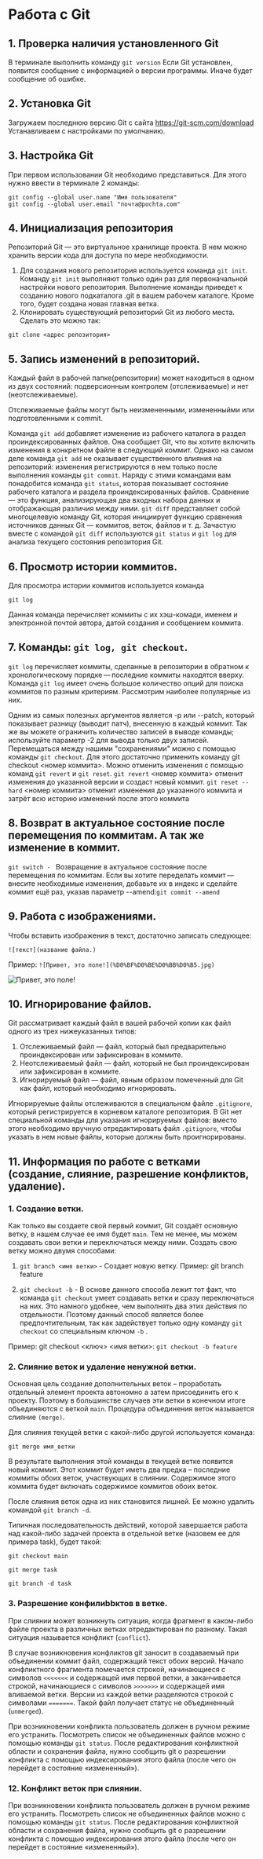 # Работа с Git

## 1. Проверка наличия установленного Git
В терминале выполнить команду `git version`
Если Git установлен, появится сообщение с информацией о версии программы. Иначе будет сообщение об ошибке.

## 2. Установка Git
Загружаем последнюю версию Git с сайта 
https://git-scm.com/download
Устанавливаем с настройками по умолчанию.

## 3. Настройка Git
При первом использовании Git необходимо представиться. Для этого нужно ввести в терминале 2 команды:
```
git config --global user.name "Имя пользователя"
git config --global user.email "почта@pochta.com"
```
## 4. Инициализация репозитория
Репозиторий Git — это виртуальное хранилище проекта. В нем можно хранить версии кода для доступа по мере необходимости.
1. Для создания нового репозитория используется команда `git init`. Команду `git init` выполняют только один раз для первоначальной настройки нового репозитория. Выполнение команды приведет к созданию нового подкаталога .git в вашем рабочем каталоге. Кроме того, будет создана новая главная ветка.
2. Клонировать существующий репозиторий Git из любого места. Сделать это можно так:
```
git clone <адрес репозитория>
```
## 5. Запись изменений в репозиторий.
Каждый файл в рабочей папке(репозитории) может находиться в одном из двух состояний: подверсионным контролем (отслеживаемые) и нет (неотслеживаемые).

Отслеживаемые файлы могут быть неизмененными, измененныйми или подготовленными  к commit.

Команда `git add` добавляет изменение из рабочего каталога в раздел проиндексированных файлов. Она сообщает Git, что вы хотите включить изменения в конкретном файле в следующий коммит. 
Однако на самом деле команда `git add` не оказывает существенного влияния на репозиторий: изменения регистрируются в нем только после выполнения команды `git commit`.
Наряду с этими командами вам понадобится команда `git status`, которая показывает состояние рабочего каталога и раздела проиндексированных файлов.
Сравнение — это функция, анализирующая два входных набора данных и отображающая различия между ними. `git diff` представляет собой многоцелевую команду Git, которая инициирует функцию сравнения источников данных Git — коммитов, веток, файлов и т. д.
Зачастую вместе с командой `git diff` используются `git status` и `git log` для анализа текущего состояния репозитория Git.

## 6. Просмотр истории коммитов.

Для просмотра истории коммитов используется команда
```
git log
```
Данная команда перечисляет коммиты с их хэш-комади, именем и электронной почтой автора, датой создания и сообщением коммита.

## 7. Команды: `git log, git checkout`.
`git log` перечисляет коммиты, сделанные в репозитории в обратном к хронологическому порядке — последние коммиты находятся вверху.
Команда `git log` имеет очень большое количество опций для поиска коммитов по разным критериям. Рассмотрим наиболее популярные из них.

Одним из самых полезных аргументов является -p или --patch, который показывает разницу (выводит патч), внесенную в каждый коммит. Так же вы можете ограничить количество записей в выводе команды; используйте параметр -2 для вывода только двух записей.
Перемещаться между нашими "сохранениями" можно с помощью команды `git checkout`. Для этого достаточно применить команду git checkout <номер коммита>.
Можно отменить изменения с помощью команд `git revert` и `git reset`. `git revert` <номер коммита> отменит изменения до указанной версии и создаст новый коммит. `git reset --hard` <номер коммита> отменит изменения до указанного коммита и затрёт всю историю изменений после этого коммита
## 8. Возврат в актуальное состояние после перемещения по коммитам. А так же изменение в коммит.
`git switch - ` Возвращение в актуальное состояние после перемещения по коммитам.
Если вы хотите переделать коммит — внесите необходимые изменения, добавьте их в индекс и сделайте коммит ещё раз, указав параметр --amend:`git commit --amend` 

## 9. Работа с изображениями.

Чтобы вставить изображения в текст, достаточно записать следующее:
```
![текст](название файла.)
```
Пример:
```![Привет, это поле!](%D0%BF%D0%BE%D0%BB%D0%B5.jpg)```

![Привет, это поле!](%D0%BF%D0%BE%D0%BB%D0%B5.jpg)
## 10. Игнорирование файлов.
Git рассматривает каждый файл в вашей рабочей копии как файл одного из трех нижеуказанных типов:

1. Отслеживаемый файл — файл, который был предварительно проиндексирован или зафиксирован в коммите.
2. Неотслеживаемый файл — файл, который не был проиндексирован или зафиксирован в коммите.
3. Игнорируемый файл — файл, явным образом помеченный для Git как файл, который необходимо игнорировать.

Игнорируемые файлы отслеживаются в специальном файле `.gitignore`, который регистрируется в корневом каталоге репозитория. В Git нет специальной команды для указания игнорируемых файлов: вместо этого необходимо вручную отредактировать файл 
`.gitignore`, чтобы указать в нем новые файлы, которые должны быть проигнорированы.
## 11. Информация по работе с ветками (создание, слияние, разрешение конфликтов, удаление).

### 1. Создание ветки.

 Как только вы создаете свой первый коммит, Git создаёт основную ветку, в нашем случае ее имя будет `main`. Тем не менее, мы можем создавать свои ветки и переключаться между ними. Создать свою ветку можно двумя способами:
 
 1. `git branch <имя ветки>` - Создает новую ветку. Пример: git branch feature

 2. `git checkout -b` - В основе данного способа лежит тот факт, что команда `git checkout` умеет создавать ветки и сразу переключаться на них. Это намного удобнее, чем выполнять два этих действия по отдельности. Поэтому данный способ является более предпочтительным, так как задействует только одну команду `git checkout` со специальным ключом `-b` .

 Пример: git checkout <ключ> <имя ветки>:  `git checkout -b feature`

 ### 2. Слияние веток и удаление ненужной ветки.

Основная цель создание дополнительных веток – проработать отдельный элемент проекта автономно а затем присоединить его к проекту. Поэтому в большинстве случаев эти ветки в конечном итоге объединяются с веткой `main`. Процедура объединения веток называется слияние `(merge)`.

 Для слияния текущей ветки с какой-либо другой используется команда:

```git merge имя_ветки``` 

В результате выполнения этой команды в текущей ветке появится новый коммит. Этот коммит будет иметь два предка – последние коммиты обоих веток, участвующих в слиянии. Содержимое этого коммита будет включать содержимое коммитов обоих веток.

После слияния веток одна из них становится лишней. Ее можно удалить командой `git branch -d`.

Типичная последовательность действий, которой завершается работа над какой-либо задачей проекта в отдельной ветке (назовем ее для примера task), будет такой:

`git checkout main`

`git merge task`

`git branch -d task`

### 3. Разрешение конфилиbbктов в ветке.

При слиянии может возникнуть ситуация, когда фрагмент в каком-либо файле проекта в различных ветках отредактирован по разному. Такая ситуация называется конфликт 
(`conflict`).

В случае возникновения конфликтов git заносит в создаваемый при объединении коммит файл, содержащий текст обоих версий. Начало конфликтного фрагмента помечается строкой, начинающиеся с символов `<<<<<<<` и содержащей имя первой ветки, а заканчивается строкой, начинающиеся с символов `>>>>>>>` и содержащей имя вливаемой ветки. Версии из каждой ветки разделяются строкой с символами `=======`. Такой файл получает статус не объединенный (`unmerged`).

При возникновении конфликта пользователь должен в ручном режиме его устранить. Посмотреть список не объединенных файлов можно с помощью команды `git status`. После редактирования конфликтной области и сохранения файла, нужно сообщить git о разрешении конфликта с помощью индексирования этого файла (после чего он перейдет в состояние «измененный»).

### 12. Конфликт веток при слиянии.

При возникновении конфликта пользователь должен в ручном режиме его устранить. Посмотреть список не объединенных файлов можно с помощью команды `git status`. После редактирования конфликтной области и сохранения файла, нужно сообщить git о разрешении конфликта с помощью индексирования этого файла (после чего он перейдет в состояние «измененный»).
